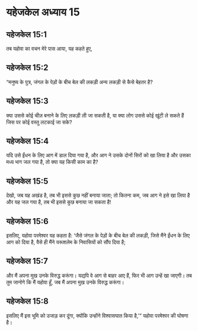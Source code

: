 # यहेजकेल अध्याय 15

## यहेजकेल 15:1

तब यहोवा का वचन मेरे पास आया, यह कहते हुए,

## यहेजकेल 15:2

“मनुष्य के पुत्र, जंगल के पेड़ों के बीच बेल की लकड़ी अन्य लकड़ी से कैसे बेहतर है?

## यहेजकेल 15:3

क्या उससे कोई चीज़ बनाने के लिए लकड़ी ली जा सकती है, या क्या लोग उससे कोई खूंटी ले सकते हैं जिस पर कोई वस्तु लटकाई जा सके?

## यहेजकेल 15:4

यदि उसे ईंधन के लिए आग में डाल दिया गया है, और आग ने उसके दोनों सिरों को खा लिया है और उसका मध्य भाग जल गया है, तो क्या यह किसी काम का है?

## यहेजकेल 15:5

देखो, जब यह अखंड है, तब भी इससे कुछ नहीं बनाया जाता; तो कितना कम, जब आग ने इसे खा लिया है और यह जल गया है, तब भी इससे कुछ बनाया जा सकता है!

## यहेजकेल 15:6

इसलिए, यहोवा परमेश्वर यह कहता है: ‘जैसे जंगल के पेड़ों के बीच बेल की लकड़ी, जिसे मैंने ईंधन के लिए आग को दिया है, वैसे ही मैंने यरूशलेम के निवासियों को सौंप दिया है;

## यहेजकेल 15:7

और मैं अपना मुख उनके विरुद्ध करूंगा। यद्यपि वे आग से बाहर आए हैं, फिर भी आग उन्हें खा जाएगी। तब तुम जानोगे कि मैं यहोवा हूँ, जब मैं अपना मुख उनके विरुद्ध करूंगा।

## यहेजकेल 15:8

इसलिए मैं इस भूमि को उजाड़ कर दूंगा, क्योंकि उन्होंने विश्वासघात किया है,’” यहोवा परमेश्वर की घोषणा है।
